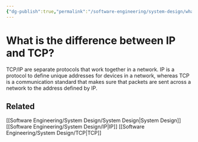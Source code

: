 ```yaml
---
{"dg-publish":true,"permalink":"/software-engineering/system-design/what-is-the-difference-between-ip-and-tcp/","tags":["code/system_design"],"created":"2023-09-08T07:01:06.507-05:00","updated":"2023-09-08T07:04:27.854-05:00"}
---
```


# What is the difference between IP and TCP?
TCP/IP are separate protocols that work together in a network. IP is a protocol to define unique addresses for devices in a network, whereas TCP is a communication standard that makes sure that packets are sent across a network to the address defined by IP.
## Related
[[Software Engineering/System Design/System Design\|System Design]]
[[Software Engineering/System Design/IP\|IP]]
[[Software Engineering/System Design/TCP\|TCP]]
